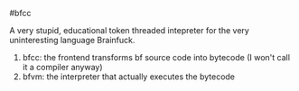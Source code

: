 #bfcc

A very stupid, educational token threaded intepreter for the very uninteresting language Brainfuck.

1. bfcc: the frontend transforms bf source code into bytecode (I won't call it a compiler anyway)
2. bfvm: the interpreter that actually executes the bytecode

